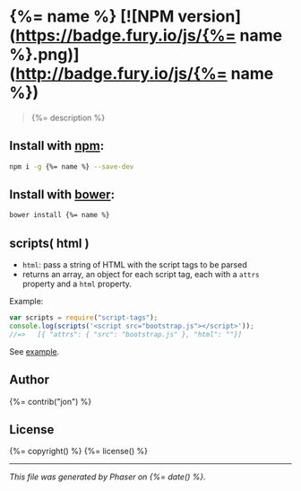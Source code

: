 # {%= name %} [![NPM version](https://badge.fury.io/js/{%= name %}.png)](http://badge.fury.io/js/{%= name %})

> {%= description %}

## Install with [npm](npmjs.org):

```bash
npm i -g {%= name %} --save-dev
```

## Install with [bower](bower.io):

```bash
bower install {%= name %}
```

## scripts( html )

* `html`: pass a string of HTML with the script tags to be parsed
* returns an array, an object for each script tag, each with a `attrs` property and a `html` property.

Example:

```js
var scripts = require("script-tags");
console.log(scripts('<script src="bootstrap.js"></script>'));
//=>   [{ "attrs": { "src": "bootstrap.js" }, "html": ""}]
```

See [example](./test/example.json).


## Author
{%= contrib("jon") %}

## License
{%= copyright() %}
{%= license() %}

***

_This file was generated by Phaser on {%= date() %}._